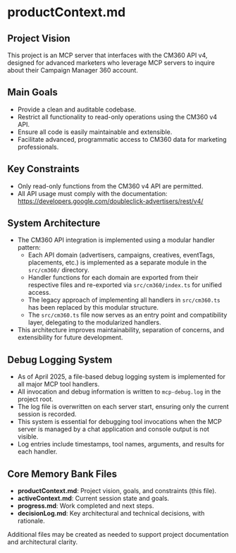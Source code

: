 # productContext.md

## Project Vision
This project is an MCP server that interfaces with the CM360 API v4, designed for advanced marketers who leverage MCP servers to inquire about their Campaign Manager 360 account.

## Main Goals
- Provide a clean and auditable codebase.
- Restrict all functionality to read-only operations using the CM360 v4 API.
- Ensure all code is easily maintainable and extensible.
- Facilitate advanced, programmatic access to CM360 data for marketing professionals.

## Key Constraints
- Only read-only functions from the CM360 v4 API are permitted.
- All API usage must comply with the documentation: https://developers.google.com/doubleclick-advertisers/rest/v4/

## System Architecture

- The CM360 API integration is implemented using a modular handler pattern:
  - Each API domain (advertisers, campaigns, creatives, eventTags, placements, etc.) is implemented as a separate module in the `src/cm360/` directory.
  - Handler functions for each domain are exported from their respective files and re-exported via `src/cm360/index.ts` for unified access.
  - The legacy approach of implementing all handlers in `src/cm360.ts` has been replaced by this modular structure.
  - The `src/cm360.ts` file now serves as an entry point and compatibility layer, delegating to the modularized handlers.
- This architecture improves maintainability, separation of concerns, and extensibility for future development.

## Debug Logging System

- As of April 2025, a file-based debug logging system is implemented for all major MCP tool handlers.
- All invocation and debug information is written to `mcp-debug.log` in the project root.
- The log file is overwritten on each server start, ensuring only the current session is recorded.
- This system is essential for debugging tool invocations when the MCP server is managed by a chat application and console output is not visible.
- Log entries include timestamps, tool names, arguments, and results for each handler.

## Core Memory Bank Files
- **productContext.md**: Project vision, goals, and constraints (this file).
- **activeContext.md**: Current session state and goals.
- **progress.md**: Work completed and next steps.
- **decisionLog.md**: Key architectural and technical decisions, with rationale.

Additional files may be created as needed to support project documentation and architectural clarity.